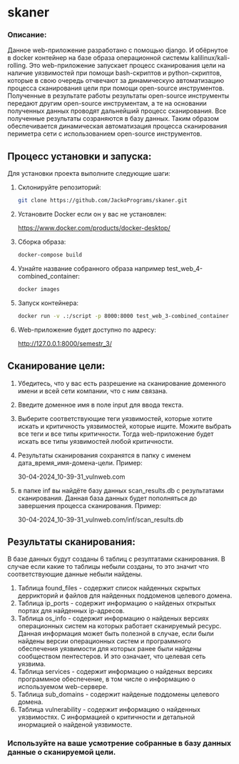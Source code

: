 # skaner

### Описание:
Данное web-приложение разработано с помощью django. И обёрнутое в docker контейнер на базе образа операционной системы kalilinux/kali-rolling. Это web-приложение запускает процесс сканирования цели на наличие уязвимостей при помощи bash-скриптов и python-скриптов, которые в свою очередь отчвечают за динамическую автоматизацию процесса сканирования цели при помощи open-source инструментов. Полученные в результате работы результаты open-source инструменты передают другим open-source инструментам, а те на основании полученных данных проводят дальнейший процесс сканирования. Все полученные результаты созраняются в базу данных. Таким образом обеспечивается динамическая автоматизация процесса сканирования периметра сети с использованием open-source инструментов.

## Процесс установки и запуска:
Для установки проекта выполните следующие шаги:

1. Склонируйте репозиторий:

    ```bash
    git clone https://github.com/JackoPrograms/skaner.git
    ```

2. Установите Docker если он у вас не установлен:

    https://www.docker.com/products/docker-desktop/

3. Сборка образа:

    ```bash
    docker-compose build
    ```

4. Узнайте название собранного образа например test_web_4-combined_container:

    ```bash
    docker images
    ```

5. Запуск контейнера:

    ```bash
    docker run -v .:/script -p 8000:8000 test_web_3-combined_container
    ```

6. Web-приложение будет доступно по адресу:

    http://127.0.0.1:8000/semestr_3/

## Сканирование цели:

1. Убедитесь, что у вас есть разрешение на сканирование доменного имени и всей сети компании, что с ним связана.

2. Введите доменное имя в поле input для ввода текста.

3. Выберите соответствующие теги уязвимостей, которые хотите искать и критичность уязвимостей, которые ищите. Можите выбрать все теги и все типы критичности. Тогда web-приложение будет искать все типы уязвимостей любой критичности.

4. Результаты сканирования сохранятся в папку с именем дата_время_имя-домена-цели. Пример:

    30-04-2024_10-39-31_vulnweb.com

5. в папке inf вы найдёте базу данных scan_results.db с результатами сканирования. Данная база данных будет пополняться до завершения процесса сканирования. Пример:

    30-04-2024_10-39-31_vulnweb.com/inf/scan_results.db

## Результаты сканирования:

В базе данных будут созданы 6 таблиц с резултатами сканирования. В случае если какие то таблицы небыли созданы, то это значит что соответствующие данные небыли найдены.

1. Таблица found_files - содержит список найденных скрытых деррикторий и файлов для найденных поддоменов целевого домена.
2. Таблица ip_ports - содержит информацию о найденых открытых портах для найденных ip-адресов.
3. Таблица os_info - содержит информацию о найденых версиях операционных систем на которых работает сканируемый ресурс. Данная информация может быть полезной в случае, если были найдены версии операционных систем и программного обеспечения уязвимости для которых ранее были найдены сообществом пентестеров. И это означает, что целевая сеть уязвима.
4. Таблица services - содержит информацию о найденых версиях программное обеспечение, в том числе о информацию о используемом web-сервере.
5. Таблица sub_domains - содержит найденые поддомены целевого домена.
6. Таблица vulnerability - содержит информацию о найденных уязвимостях. С информацией о критичности и детальной инормацией о найденой уязвимосте.

### Используйте на ваше усмотрение собранные в базу данных данные о сканируемой цели.
